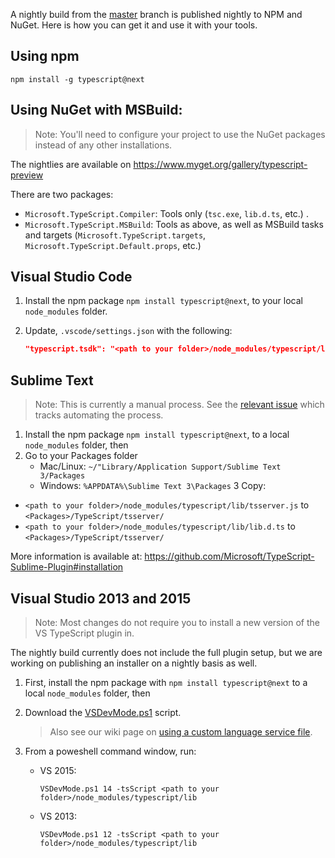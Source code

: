 A nightly build from the [master](https://github.com/Microsoft/TypeScript/tree/master) branch is published nightly to NPM and NuGet. Here is how you can get it and use it with your tools.

## Using npm

```shell
npm install -g typescript@next
```

## Using NuGet with MSBuild:

> Note: You'll need to configure your project to use the NuGet packages instead of any other installations.

The nightlies are available on https://www.myget.org/gallery/typescript-preview

There are two packages:

* `Microsoft.TypeScript.Compiler`: Tools only (`tsc.exe`, `lib.d.ts`, etc.) .
* `Microsoft.TypeScript.MSBuild`: Tools as above, as well as MSBuild tasks and targets (`Microsoft.TypeScript.targets`, `Microsoft.TypeScript.Default.props`, etc.)


## Visual Studio Code 

1. Install the npm package `npm install typescript@next`, to your local `node_modules` folder.
2. Update, `.vscode/settings.json` with the following:

   ```json
   "typescript.tsdk": "<path to your folder>/node_modules/typescript/lib"
   ```

## Sublime Text

> Note: This is currently a manual process. See the [relevant issue](https://github.com/Microsoft/TypeScript-Sublime-Plugin/issues/370) which tracks automating the process.

1. Install the npm package `npm install typescript@next`, to a local `node_modules` folder, then
2. Go to your Packages folder
    * Mac/Linux: `~/"Library/Application Support/Sublime Text 3/Packages`
    * Windows: `%APPDATA%\Sublime Text 3\Packages`
3 Copy:
 * `<path to your folder>/node_modules/typescript/lib/tsserver.js` to `<Packages>/TypeScript/tsserver/`
 * `<path to your folder>/node_modules/typescript/lib/lib.d.ts` to `<Packages>/TypeScript/tsserver/`

More information is available at: https://github.com/Microsoft/TypeScript-Sublime-Plugin#installation

## Visual Studio 2013 and 2015

> Note: Most changes do not require you to install a new version of the VS TypeScript plugin in.

The nightly build currently does not include the full plugin setup, but we are working on publishing an installer on a nightly basis as well.

1. First, install the npm package with `npm install typescript@next` to a local `node_modules` folder, then
2. Download the [VSDevMode.ps1](https://github.com/Microsoft/TypeScript/blob/master/scripts/VSDevMode.ps1) script.

   > Also see our wiki page on [using a custom language service file](https://github.com/Microsoft/TypeScript/wiki/Dev-Mode-in-Visual-Studio#using-a-custom-language-service-file).
3. From a poweshell command window, run:
   * VS 2015:

     ```posh
     VSDevMode.ps1 14 -tsScript <path to your folder>/node_modules/typescript/lib
     ```
   * VS 2013:

     ```posh
     VSDevMode.ps1 12 -tsScript <path to your folder>/node_modules/typescript/lib
     ```
